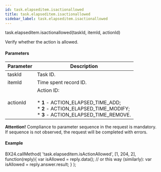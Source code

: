 ```yaml
---
id: task.elapseditem.isactionallowed
title: task.elapseditem.isactionallowed
sidebar_label: task.elapseditem.isactionallowed
---
```

task.elapseditem.isactionallowed(taskId, itemId, actionId)

Verify whether the action is allowed.

#### Parameters

| Parameter | Description |
| --- | --- |
| taskId | Task ID. |
| itemId | Time spent record ID. |
| actionId | Action ID:<br/> <br/> * **1** \- ACTION\_ELAPSED\_TIME_ADD;<br/> * **2** \- ACTION\_ELAPSED\_TIME_MODIFY;<br/> * **3** \- ACTION\_ELAPSED\_TIME_REMOVE. |

**Attention!** Compliance to parameter sequence in the request is mandatory. If sequence is not observed, the request will be completed with errors.

#### Example

BX24.callMethod(
   'task.elapseditem.isActionAllowed',
   \[1, 204, 2\],
   function(reply){
      var isAllowed = reply.data();      // or this way (similarly): var isAllowed = reply.answer.result;
   }
);